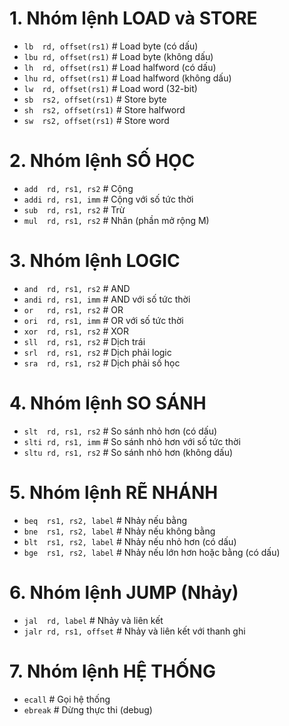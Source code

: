 # 1. Nhóm lệnh LOAD và STORE
- `lb  rd, offset(rs1)`       # Load byte (có dấu)
- `lbu rd, offset(rs1)`       # Load byte (không dấu)
- `lh  rd, offset(rs1)`       # Load halfword (có dấu)
- `lhu rd, offset(rs1)`       # Load halfword (không dấu)
- `lw  rd, offset(rs1)`       # Load word (32-bit)
- `sb  rs2, offset(rs1)`      # Store byte
- `sh  rs2, offset(rs1)`      # Store halfword
- `sw  rs2, offset(rs1)`      # Store word

# 2. Nhóm lệnh SỐ HỌC
- `add  rd, rs1, rs2`          # Cộng
- `addi rd, rs1, imm`          # Cộng với số tức thời
- `sub  rd, rs1, rs2`          # Trừ
- `mul  rd, rs1, rs2`          # Nhân (phần mở rộng M)

# 3. Nhóm lệnh LOGIC
- `and  rd, rs1, rs2`          # AND
- `andi rd, rs1, imm`          # AND với số tức thời
- `or   rd, rs1, rs2`          # OR
- `ori  rd, rs1, imm`          # OR với số tức thời
- `xor  rd, rs1, rs2`          # XOR
- `sll  rd, rs1, rs2`          # Dịch trái
- `srl  rd, rs1, rs2`          # Dịch phải logic
- `sra  rd, rs1, rs2`          # Dịch phải số học

# 4. Nhóm lệnh SO SÁNH
- `slt  rd, rs1, rs2`          # So sánh nhỏ hơn (có dấu)
- `slti rd, rs1, imm`          # So sánh nhỏ hơn với số tức thời
- `sltu rd, rs1, rs2`          # So sánh nhỏ hơn (không dấu)

# 5. Nhóm lệnh RẼ NHÁNH
- `beq  rs1, rs2, label`       # Nhảy nếu bằng
- `bne  rs1, rs2, label`       # Nhảy nếu không bằng
- `blt  rs1, rs2, label`       # Nhảy nếu nhỏ hơn (có dấu)
- `bge  rs1, rs2, label`       # Nhảy nếu lớn hơn hoặc bằng (có dấu)

# 6. Nhóm lệnh JUMP (Nhảy)
- `jal  rd, label`             # Nhảy và liên kết
- `jalr rd, rs1, offset`       # Nhảy và liên kết với thanh ghi

# 7. Nhóm lệnh HỆ THỐNG
- `ecall`                      # Gọi hệ thống
- `ebreak`                     # Dừng thực thi (debug)